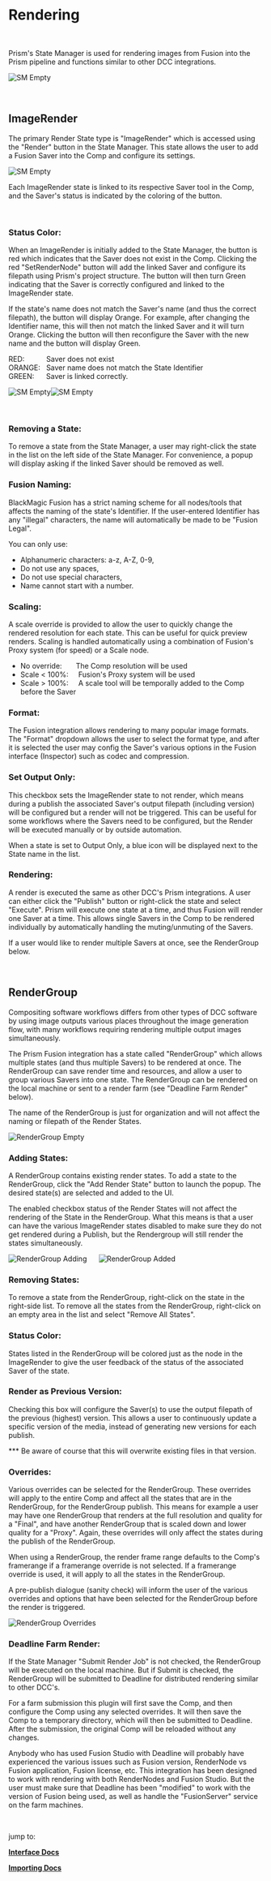 # **Rendering**

<br/>


Prism's State Manager is used for rendering images from Fusion into the Prism pipeline and functions similar to other DCC integrations.

![SM Empty](DocsImages/SM-Empty.png)

<br/>

## **ImageRender**
  The primary Render State type is "ImageRender" which is accessed using the "Render" button in the State Manager.  This state allows the user to add a Fusion Saver into the Comp and configure its settings.  

![SM Empty](DocsImages/SM-ImageRender-Red.png)

Each ImageRender state is linked to its respective Saver tool in the Comp, and the Saver's status is indicated by the coloring of the button.

<br/>

### **Status Color:**
When an ImageRender is initially added to the State Manager, the button is red which indicates that the Saver does not exist in the Comp.  Clicking the red "SetRenderNode" button will add the linked Saver and configure its filepath using Prism's project structure. The button will then turn Green indicating that the Saver is correctly configured and linked to the ImageRender state.

If the state's name does not match the Saver's name (and thus the correct filepath), the button will display Orange. For example, after changing the Identifier name, this will then not match the linked Saver and it will turn Orange.  Clicking the button will then reconfigure the Saver with the new name and the button will display Green.

RED:&nbsp;&nbsp;&nbsp;&nbsp;&nbsp;&nbsp;&nbsp;&nbsp;&nbsp;&nbsp;&nbsp;Saver does not exist<br/>
ORANGE:&nbsp;&nbsp;&nbsp;Saver name does not match the State Identifier<br/>
GREEN:&nbsp;&nbsp;&nbsp;&nbsp;&nbsp;&nbsp;Saver is linked correctly.

![SM Empty](DocsImages/SM-ImageRender-Green.png)![SM Empty](DocsImages/SM-ImageRender-Orange.png)

<br/>

### **Removing a State:**
To remove a state from the State Manager, a user may right-click the state in the list on the left side of the State Manager.  For convenience, a popup will display asking if the linked Saver should be removed as well.

### **Fusion Naming:**
BlackMagic Fusion has a strict naming scheme for all nodes/tools that affects the naming of the state's Identifier.  If the user-entered Identifier has any "illegal" characters, the name will automatically be made to be "Fusion Legal".

You can only use:
- Alphanumeric characters:  a-z, A-Z, 0-9,
- Do not use any spaces,
- Do not use special characters,
- Name cannot start with a number.

### **Scaling:**
A scale override is provided to allow the user to quickly change the rendered resolution for each state.  This can be useful for quick preview renders.  Scaling is handled automatically using a combination of Fusion's Proxy system (for speed) or a Scale node.

- No override:&nbsp;&nbsp;&nbsp;&nbsp;&nbsp;&nbsp;&nbsp;The Comp resolution will be used
- Scale < 100%:&nbsp;&nbsp;&nbsp;&nbsp;&nbsp;Fusion's Proxy system will be used
- Scale > 100%:&nbsp;&nbsp;&nbsp;&nbsp;&nbsp;A scale tool will be temporally added to the Comp before the Saver

### **Format:**
The Fusion integration allows rendering to many popular image formats.  The "Format" dropdown allows the user to select the format type, and after it is selected the user may config the Saver's various options in the Fusion interface (Inspector) such as codec and compression.

### **Set Output Only:**
This checkbox sets the ImageRender state to not render, which means during a publish the associated Saver's output filepath (including version) will be configured but a render will not be triggered.  This can be useful for some workflows where the Savers need to be configured, but the Render will be executed manually or by outside automation.

When a state is set to Output Only, a blue icon will be displayed next to the State name in the list.


### **Rendering:**
A render is executed the same as other DCC's Prism integrations.  A user can either click the "Publish" button or right-click the state and select "Execute".  Prism will execute one state at a time, and thus Fusion will render one Saver at a time.  This allows single Savers in the Comp to be rendered individually by automatically handling the muting/unmuting of the Savers.

If a user would like to render multiple Savers at once, see the RenderGroup below.

<br/>

## **RenderGroup**
Compositing software workflows differs from other types of DCC software by using image outputs various places throughout the image generation flow, with many workflows requiring rendering multiple output images simultaneously.

The Prism Fusion integration has a state called "RenderGroup" which allows multiple states (and thus multiple Savers) to be rendered at once.  The RenderGroup can save render time and resources, and allow a user to group various Savers into one state.  The RenderGroup can be rendered on the local machine or sent to a render farm (see "Deadline Farm Render" below).

The name of the RenderGroup is just for organization and will not affect the naming or filepath of the Render States.

![RenderGroup Empty](DocsImages/SM-RenderGroup-Empty.png)

### **Adding States:**
A RenderGroup contains existing render states.  To add a state to the RenderGroup, click the "Add Render State" button to launch the popup.  The desired state(s) are selected and added to the UI.

The enabled checkbox status of the Render States will not affect the rendering of the State in the RenderGroup.  What this means is that a user can have the various ImageRender states disabled to make sure they do not get rendered during a Publish, but the Rendergroup will still render the states simultaneously.

![RenderGroup Adding](DocsImages/SM-RenderGroup-Adding.png)&nbsp;&nbsp;&nbsp;&nbsp;&nbsp;&nbsp;![RenderGroup Added](DocsImages/SM-RenderGroup-Added.png)

### **Removing States:**
To remove a state from the RenderGroup, right-click on the state in the right-side list.  To remove all the states from the RenderGroup, right-click on an empty area in the list and select "Remove All States".

### **Status Color:**
States listed in the RenderGroup will be colored just as the node in the ImageRender to give the user feedback of the status of the associated Saver of the state.

### **Render as Previous Version:**
Checking this box will configure the Saver(s) to use the output filepath of the previous (highest) version.  This allows a user to continuously update a specific version of the media, instead of generating new versions for each publish.

*** Be aware of course that this will overwrite existing files in that version.

### **Overrides:**
Various overrides can be selected for the RenderGroup.  These overrides will apply to the entire Comp and affect all the states that are in the RenderGroup, for the RenderGroup publish.  This means for example a user may have one RenderGroup that renders at the full resolution and quality for a "Final", and have another RenderGroup that is scaled down and lower quality for a "Proxy".  Again, these overrides will only affect the states during the publish of the RenderGroup.

When using a RenderGroup, the render frame range defaults to the Comp's framerange if a framerange override is not selected.  If a framerange override is used, it will apply to all the states in the RenderGroup.

A pre-publish dialogue (sanity check) will inform the user of the various overrides and options that have been selected for the RenderGroup before the render is triggered.

![RenderGroup Overrides](DocsImages/SM-RenderGroup-Ovrrides.png)

### **Deadline Farm Render:**
If the State Manager "Submit Render Job" is not checked, the RenderGroup will be executed on the local machine.  But if Submit is checked, the RenderGroup will be submitted to Deadline for distributed rendering similar to other DCC's.

For a farm submission this plugin will first save the Comp, and then configure the Comp using any selected overrides.  It will then save the Comp to a temporary directory, which will then be submitted to Deadline.  After the submission, the original Comp will be reloaded without any changes.

Anybody who has used Fusion Studio with Deadline will probably have experienced the various issues such as Fusion version, RenderNode vs Fusion application, Fusion license, etc.  This integration has been designed to work with rendering with both RenderNodes and Fusion Studio.  But the user must make sure that Deadline has been "modified" to work with the version of Fusion being used, as well as handle the "FusionServer" service on the farm machines.  

<br/>


jump to:

[**Interface Docs**](Interface.md)

[**Importing Docs**](Importing.md)